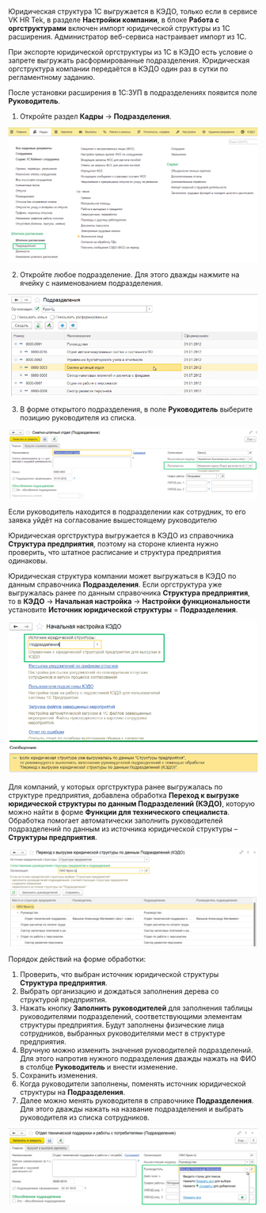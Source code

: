 Юридическая структура 1С выгружается в КЭДО, только если в сервисе VK HR Tek, в разделе **Настройки компании**, в блоке **Работа с оргструктурами** включен импорт юридической структуры из 1С расширения. Администратор веб-сервиса настраивает импорт из 1С.

При экспорте юридической оргструктуры из 1С в КЭДО есть условие о запрете выгружать расформированные подразделения. Юридическая оргструктура компании передаётся в КЭДО один раз в сутки по регламентному заданию.

После установки расширения в 1С:ЗУП в подразделениях появится поле **Руководитель**.

1. Откройте раздел **Кадры** → **Подразделения**.

![](./assets/legal_1.png)

2. Откройте любое подразделение. Для этого дважды нажмите на ячейку с наименованием подразделения.

![](./assets/legal_2.png)

3. В форме открытого подразделения, в поле **Руководитель** выберите позицию руководителя из списка.

![](./assets/legal_3.png)

<warn>

Если руководитель находится в подразделении как сотрудник, то его заявка уйдёт на согласование вышестоящему руководителю

</warn>

Юридическая оргструктура выгружается в КЭДО из справочника **Структура предприятия**, поэтому на стороне клиента нужно проверить, что штатное расписание и структура предприятия одинаковы.

Юридическая структура компании может выгружаться в КЭДО по данным справочника **Подразделения**. Если оргструктура уже выгружалась ранее по данным справочника **Структура предприятия**, то в **КЭДО** → **Начальная настройка** → **Настройки функциональности** установите **Источник юридической структуры** = **Подразделения**.

![](./assets/legal_department.png)

Для компаний, у которых оргструктура ранее выгружалась по структуре предприятия, добавлена обработка **Переход к выгрузке юридической структуры по данным Подразделений (КЭДО)**, которую можно найти в форме **Функции для технического специалиста**. Обработка помогает автоматически заполнить руководителей подразделений по данным из источника юридической структуры – **Структуры предприятия**.

![](./assets/legal_company_structure.png)

Порядок действий на форме обработки:

1. Проверить, что выбран источник юридической структуры **Структура предприятия**.  
2. Выбрать организацию и дождаться заполнения дерева со структурой предприятия.  
3. Нажать кнопку **Заполнить руководителей** для заполнения таблицы руководителями подразделений, соответствующими элементам структуры предприятия. Будут заполнены физические лица сотрудников, выбранных руководителями мест в структуре предприятия.  
4. Вручную можно изменить значения руководителей подразделений. Для этого напротив нужного подразделения дважды нажать на ФИО в столбце **Руководитель** и внести изменение.  
5. Сохранить изменения.  
6. Когда руководители заполнены, поменять источник юридической структуры на **Подразделения**.  
7. Далее можно менять руководителя в справочнике **Подразделения**. Для этого дважды нажать на название подразделения и выбрать руководителя из списка сотрудников.

![](./assets/legal_director.png)
